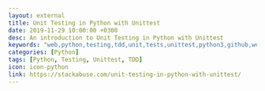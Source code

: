 ```yaml
---
layout: external
title: Unit Testing in Python with Unittest
date: 2019-11-29 10:00:00 +0300
desc: An introduction to Unit Testing in Python with Unittest
keywords: "web,python,testing,tdd,unit,tests,unittest,python3,github,website,blog,easy"
categories: [Python]
tags: [Python, Testing, Unittest, TDD]
icon: icon-python
link: https://stackabuse.com/unit-testing-in-python-with-unittest/
---
```

